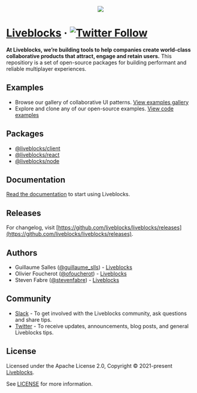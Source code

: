 <p align="center">
  <a href="https://liveblocks.io">
    <img src="https://liveblocks.io/images/blog/introducing-liveblocks.png">
  </a>
</p>

# [Liveblocks](https://liveblocks.io) · [![Twitter Follow](https://shields.io/twitter/follow/liveblocks?label=Follow)](https://twitter.com/liveblocks)

**At Liveblocks, we’re building tools to help companies create world-class collaborative products that attract, engage and retain users.** This repositiory is a set of open-source packages for building performant and reliable multiplayer experiences.

## Examples

- Browse our gallery of collaborative UI patterns. [View examples gallery](https://liveblocks.io/examples)
- Explore and clone any of our open-source examples. [View code examples](https://github.com/liveblocks/liveblocks/tree/main/examples)

## Packages

- [@liveblocks/client](https://github.com/liveblocks/liveblocks/tree/main/packages/liveblocks)
- [@liveblocks/react](https://github.com/liveblocks/liveblocks/tree/main/packages/liveblocks-react)
- [@liveblocks/node](https://github.com/liveblocks/liveblocks/tree/main/packages/liveblocks-node)

## Documentation

[Read the documentation](https://liveblocks.io/docs) to start using Liveblocks.

## Releases

For changelog, visit [https://github.com/liveblocks/liveblocks/releases](https://github.com/liveblocks/liveblocks/releases).

## Authors

- Guillaume Salles ([@guillaume_slls](https://twitter.com/guillaume_slls)) - [Liveblocks](https://liveblocks.io)
- Olivier Foucherot ([@ofoucherot](https://twitter.com/ofoucherot)) - [Liveblocks](https://liveblocks.io)
- Steven Fabre ([@stevenfabre](https://twitter.com/stevenfabre)) - [Liveblocks](https://liveblocks.io)

## Community

- [Slack](https://join.slack.com/t/liveblocks-community/shared_invite/zt-qozwnk75-6RB0i1wk1lx470KX0YuZxQ) - To get involved with the Liveblocks community, ask questions and share tips.
- [Twitter](https://twitter.com/liveblocks) - To receive updates, announcements, blog posts, and general Liveblocks tips.

## License

Licensed under the Apache License 2.0, Copyright © 2021-present [Liveblocks](https://liveblocks.io).

See [LICENSE](./LICENSE) for more information.
